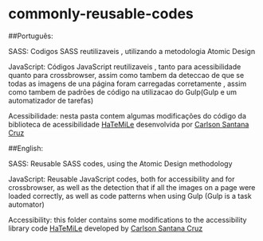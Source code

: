 # commonly-reusable-codes

##Português:

SASS: Codigos SASS reutilizaveis , utilizando a metodologia Atomic Design 

JavaScript: Códigos JavaScript reutilizaveis , tanto para acessibilidade quanto para crossbrowser, assim como tambem da deteccao de que se todas as imagens de una página foram carregadas corretamente , assim como tambem de padrões de código na utilizacao do Gulp(Gulp e um automatizador de tarefas)

Acessibilidade: nesta pasta contem algumas modificações do código da biblioteca de acessibilidade [HaTeMiLe](https://github.com/hatemile/hatemile-for-javascript) desenvolvida por [Carlson Santana Cruz](https://github.com/carlsonsantana)


##English:

SASS: Reusable SASS codes, using the Atomic Design methodology

JavaScript: Reusable JavaScript codes, both for accessibility and for crossbrowser, as well as the detection that if all the images on a page were loaded correctly, as well as code patterns when using Gulp (Gulp is a task automator)

Accessibility: this folder contains some modifications to the accessibility library code [HaTeMiLe](https://github.com/hatemile/hatemile-for-javascript) developed by [Carlson Santana Cruz](https://github.com/carlsonsantana)

